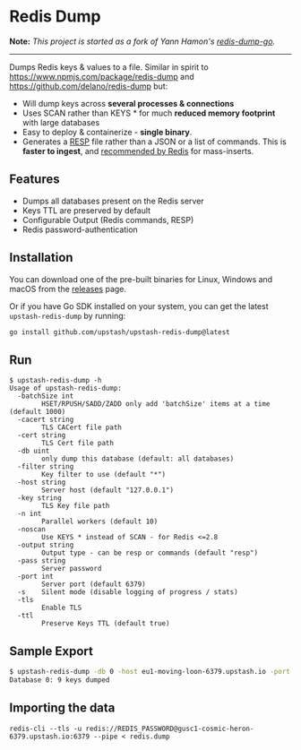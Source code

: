 # Redis Dump

**Note:** _This project is started as a fork of Yann Hamon's [redis-dump-go](https://github.com/yannh/redis-dump-go)._

___

Dumps Redis keys & values to a file. Similar in spirit to https://www.npmjs.com/package/redis-dump and https://github.com/delano/redis-dump but:

* Will dump keys across **several processes & connections**
* Uses SCAN rather than KEYS * for much **reduced memory footprint** with large databases
* Easy to deploy & containerize - **single binary**.
* Generates a [RESP](https://redis.io/topics/protocol) file rather than a JSON or a list of commands. This is **faster to ingest**, and [recommended by Redis](https://redis.io/topics/mass-insert) for mass-inserts.

## Features

* Dumps all databases present on the Redis server
* Keys TTL are preserved by default
* Configurable Output (Redis commands, RESP)
* Redis password-authentication

## Installation

You can download one of the pre-built binaries for Linux, Windows and macOS from the 
[releases](https://github.com/upstash/upstash-redis-dump/releases/latest) page.

Or if you have Go SDK installed on your system, you can get the latest `upstash-redis-dump` by running: 

```bash
go install github.com/upstash/upstash-redis-dump@latest
```

## Run

```
$ upstash-redis-dump -h
Usage of upstash-redis-dump:
  -batchSize int
        HSET/RPUSH/SADD/ZADD only add 'batchSize' items at a time (default 1000)
  -cacert string
        TLS CACert file path
  -cert string
        TLS Cert file path
  -db uint
        only dump this database (default: all databases)
  -filter string
        Key filter to use (default "*")
  -host string
        Server host (default "127.0.0.1")
  -key string
        TLS Key file path
  -n int
        Parallel workers (default 10)
  -noscan
        Use KEYS * instead of SCAN - for Redis <=2.8
  -output string
        Output type - can be resp or commands (default "resp")
  -pass string
        Server password
  -port int
        Server port (default 6379)
  -s    Silent mode (disable logging of progress / stats)
  -tls
        Enable TLS
  -ttl
        Preserve Keys TTL (default true)

```

## Sample Export 

```bash
$ upstash-redis-dump -db 0 -host eu1-moving-loon-6379.upstash.io -port 6379 -pass PASSWORD -tls > redis.dump
Database 0: 9 keys dumped
```

## Importing the data

```
redis-cli --tls -u redis://REDIS_PASSWORD@gusc1-cosmic-heron-6379.upstash.io:6379 --pipe < redis.dump
```
